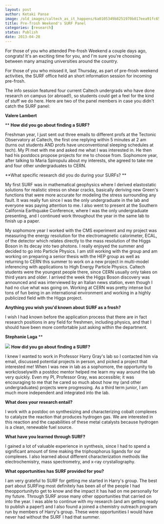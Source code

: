 ```yaml
---
layout: post
author: Ketaki Panse
image: /old_images/caltech_as_it_happens/6a0105349b8251970b017eea91fc65970d.jpg
title: Pre-frosh Weekend's SURF Panel 
categories: [research]
status: Publish
date: 2013-04-28
---
```



For those of you who attended Pre-frosh Weekend a couple days ago, congrats! It's an exciting time for you, and I'm sure you're choosing between many amazing universities around the country.

For those of you who missed it, last Thursday, as part of pre-frosh weekend activities, the SURF office held an short information session for incoming pre-frosh.

The info session featured four current Caltech undergrads who have done research on campus (or abroad!), so students could get a feel for the kind of stuff we do here. Here are two of the panel members in case you didn't catch the SURF panel:

**﻿Valere Lambert**

**
**How did you go about finding a SURF?** 

Freshman year, I just sent out three emails to different profs at the Tectonic Observatory at Caltech, the first one replying within 5 minutes at 2 am (turns out students AND profs have unconventional sleeping schedules at tech). My PI met with me and asked me what I was interested in. He then had his postdocs propose projects for me to choose from. Sophomore year, after talking to Maria Spiropulu about my interests, she agreed to take me and four other undergraduates to CERN.

**What specific research did you do during your SURFs? **

My first SURF
 was in mathematical geophysics where I derived elastostatic solutions 
for realistic stress on shear cracks, basically deriving new Green's 
functions that were more accurate for modeling the stress surrounding 
any fault. It was really fun since I was the only undergraduate in the 
lab and everyone was paying attention to me. I also went to present at 
the Southern California Earthquake Conference, where I was the only 
undergraduate presenting, and I continued work throughout the year in 
the same lab to finish up a paper.

My sophomore year I
 worked with the CMS experiment and my project was measuring the energy 
resolution for the electromagnetic calorimeter, ECAL, of the detector 
which relates directly to the mass resolution of the Higgs Boson in its 
decay into two photons. I really enjoyed the summer and decided to go 
into Particle Physics. I am still working with the group and am working 
on preparing a senior thesis with the HEP group as well as returning to 
CERN this summer to work on a new project in multi-model inferencing 
with applications to High Energy Particle Physics. Caltech students were the
 youngest people there, since CERN usually only takes on third years and older. I arrived the week the 
Higgs Boson discovery was announced and was interviewed by an Italian 
news station, even though I had no clue what was going on. Working at 
CERN was pretty intense but tons of fun being in an international 
environment and working in a highly publicized field with the Higgs 
project.

**Anything you wish you'd known about SURF as a frosh?**

I wish I had known before the application 
process that there are in fact research positions in any field for 
freshmen, including physics, and that I should have been more 
comfortable just asking within the department.

**Stephanie Laga**
**


![](/old_images/caltech_as_it_happens/6a0105349b8251970b017d431d9ff3970c.jpg)
**How did you go about finding a SURF?**

I knew I wanted to work in Professor Harry Gray's lab so I contacted him via email, discussed potential projects in person, and picked a project that interested me! When I was new in lab as a sophomore, the opportunity to 
workcloselywith a postdoc mentor helped me learn my way around the lab
 very quickly. Even my PI, Professor Gray, was accessible; it was 
encouraging to me that he cared so much about how my (and other 
undergraduates) projects were progressing. As a third term junior, I am much more independent and integrated into the lab.

**What does your research entail?**

I work with a postdoc on synthesizing and characterizing cobalt 
complexes to catalyze the reaction that produces hydrogen gas. We are 
interested in this reaction and the capabilities of these metal 
catalysts because hydrogen is a clean, renewable fuel source.

**What have you learned through SURF?**

I gained a lot of valuable experience in synthesis, since I had to
 spend a significant amount of time making the triphosphorus ligands for
 our complexes. I also
 learned about different characterization methods like electrochemistry,
 mass spectrometry, and x-ray crystallography.

**What opportunities has SURF provided for you?**

I am very grateful to SURF for getting me started in Harry's group. The best part about SURFing
 most definitely has been all of the people I had theopportunityto get
 to know and the impact it has had on me personally for my future. 
Through SURF arose many other opportunities that
 carried on into the year. I was able to continue with my research (and 
am getting ready to publish a paper!) and I also found a joined a 
chemistry outreach program
 run by members of Harry's group. These were opportunities I would have 
never had without the SURF I had that summer. 

